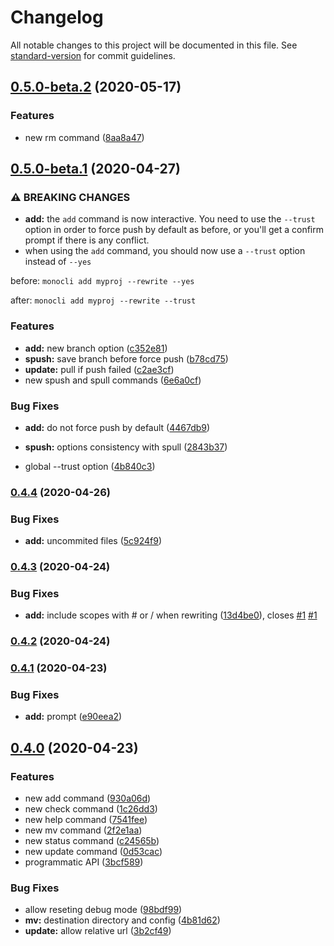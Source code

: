 # Changelog

All notable changes to this project will be documented in this file. See [standard-version](https://github.com/conventional-changelog/standard-version) for commit guidelines.

## [0.5.0-beta.2](https://github.com/noelmace/monocli/compare/v0.5.0-beta.1...v0.5.0-beta.2) (2020-05-17)


### Features

* new rm command ([8aa8a47](https://github.com/noelmace/monocli/commit/8aa8a47d5d56d641a42949d2b40cf11053202a6e))

## [0.5.0-beta.1](https://github.com/noelmace/monocli/compare/v0.4.4...v0.5.0-beta.1) (2020-04-27)


### ⚠ BREAKING CHANGES

* **add:** the `add` command is now interactive.
You need to use the `--trust` option in order to force push by default
as before, or you'll get a confirm prompt if there is any conflict.
* when using the `add` command, you should now use
a `--trust` option instead of `--yes`

before: `monocli add myproj --rewrite --yes`

after: `monocli add myproj --rewrite --trust`

### Features

* **add:** new branch option ([c352e81](https://github.com/noelmace/monocli/commit/c352e813f341776f3822a1185f86eb0e9762519d))
* **spush:** save branch before force push ([b78cd75](https://github.com/noelmace/monocli/commit/b78cd759233eef3fa76bbf17814e76f0ee26ed66))
* **update:** pull if push failed ([c2ae3cf](https://github.com/noelmace/monocli/commit/c2ae3cf786e06caa309efdeb04aa13d4dc91195e))
* new spush and spull commands ([6e6a0cf](https://github.com/noelmace/monocli/commit/6e6a0cf15a501a21da52e65abcdfdc89f0be6508))


### Bug Fixes

* **add:** do not force push by default ([4467db9](https://github.com/noelmace/monocli/commit/4467db94b15085d097b5a3db6cf81e7112014056))
* **spush:** options consistency with spull ([2843b37](https://github.com/noelmace/monocli/commit/2843b37a7174f9cff49e828ad5d66030a7611309))


* global --trust option ([4b840c3](https://github.com/noelmace/monocli/commit/4b840c3cf2be8a9763000596e4f29903c3d7f5fd))

### [0.4.4](https://github.com/noelmace/monocli/compare/v0.4.3...v0.4.4) (2020-04-26)


### Bug Fixes

* **add:** uncommited files ([5c924f9](https://github.com/noelmace/monocli/commit/5c924f950d8586637ad07d48c6fa697bf369f0d7))

### [0.4.3](https://github.com/noelmace/monocli/compare/v0.4.2...v0.4.3) (2020-04-24)


### Bug Fixes

* **add:** include scopes with # or / when rewriting ([13d4be0](https://github.com/noelmace/monocli/commit/13d4be08d3e67234bdda909e84ba716a28e3dedd)), closes [#1](https://github.com/noelmace/monocli/issues/1) [#1](https://github.com/noelmace/monocli/issues/1)

### [0.4.2](https://github.com/noelmace/monocli/compare/v0.4.1...v0.4.2) (2020-04-24)

### [0.4.1](https://github.com/noelmace/monocli/compare/v0.4.0...v0.4.1) (2020-04-23)


### Bug Fixes

* **add:** prompt ([e90eea2](https://github.com/noelmace/monocli/commit/e90eea2cb18a366ea88139f63433dfbbfa0b6aaa))

## [0.4.0](https://github.com/noelmace/monocli/compare/v0.1.0...v0.4.0) (2020-04-23)


### Features

* new add command ([930a06d](https://github.com/noelmace/monocli/commit/930a06d9f4f879bb70974a8f717330195bf9bd44))
* new check command ([1c26dd3](https://github.com/noelmace/monocli/commit/1c26dd30bcbd66353d4891212d7b493fd423957d))
* new help command ([7541fee](https://github.com/noelmace/monocli/commit/7541fee029112facfdb283fd2a99f04e4fc3278d))
* new mv command ([2f2e1aa](https://github.com/noelmace/monocli/commit/2f2e1aabfcaed46334885a6d990d516e4898ddc0))
* new status command ([c24565b](https://github.com/noelmace/monocli/commit/c24565b0090c6845b481d70046524a5ae5fe2b2c))
* new update command ([0d53cac](https://github.com/noelmace/monocli/commit/0d53cacdf47858f7e72870bf6f3b22f2b6788f0a))
* programmatic API ([3bcf589](https://github.com/noelmace/monocli/commit/3bcf5894293663ce360b30b8c4f99df18d1bce79))


### Bug Fixes

* allow reseting debug mode ([98bdf99](https://github.com/noelmace/monocli/commit/98bdf99c9763bf66165be10ab48f17eb91038411))
* **mv:** destination directory and config ([4b81d62](https://github.com/noelmace/monocli/commit/4b81d62a2d3fa94078a67745d0360e5b30261db7))
* **update:** allow relative url ([3b2cf49](https://github.com/noelmace/monocli/commit/3b2cf4956481e5e4da5b474e6646197d1a62418b))
